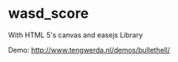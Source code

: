 wasd_score
==========

With HTML 5's canvas and easejs Library


Demo:
http://www.tengwerda.nl/demos/bullethell/

